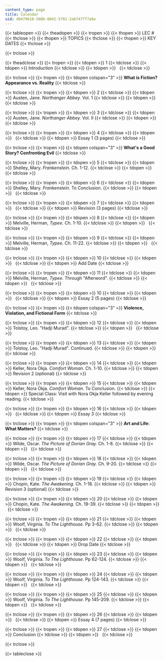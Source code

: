 ```yaml
---
content_type: page
title: Calendar
uid: d0479618-560b-8042-5701-2ab7477f7a6e
---
```


{{< tableopen >}}
{{< theadopen >}}
{{< tropen >}}
{{< thopen >}}
LEC #
{{< thclose >}}
{{< thopen >}}
TOPICS
{{< thclose >}}
{{< thopen >}}
KEY DATES
{{< thclose >}}

{{< trclose >}}

{{< theadclose >}}
{{< tropen >}}
{{< tdopen >}}
1
{{< tdclose >}}
{{< tdopen >}}
Introduction
{{< tdclose >}}
{{< tdopen >}}
 
{{< tdclose >}}

{{< trclose >}}
{{< tropen >}}
{{< tdopen colspan="3" >}}
**What is Fiction? Appearance vs. Reality**
{{< tdclose >}}

{{< trclose >}}
{{< tropen >}}
{{< tdopen >}}
2
{{< tdclose >}}
{{< tdopen >}}
Austen, Jane. _Northanger Abbey._ Vol. 1
{{< tdclose >}}
{{< tdopen >}}
 
{{< tdclose >}}

{{< trclose >}}
{{< tropen >}}
{{< tdopen >}}
3
{{< tdclose >}}
{{< tdopen >}}
Austen, Jane. _Northanger Abbey._ Vol. II
{{< tdclose >}}
{{< tdopen >}}
 
{{< tdclose >}}

{{< trclose >}}
{{< tropen >}}
{{< tdopen >}}
4
{{< tdclose >}}
{{< tdopen >}}
 
{{< tdclose >}}
{{< tdopen >}}
Essay 1 (3 pages)
{{< tdclose >}}

{{< trclose >}}
{{< tropen >}}
{{< tdopen colspan="3" >}}
**What's a Good Story? Confronting Evil**
{{< tdclose >}}

{{< trclose >}}
{{< tropen >}}
{{< tdopen >}}
5
{{< tdclose >}}
{{< tdopen >}}
Shelley, Mary. _Frankenstein._ Ch. 1-12.
{{< tdclose >}}
{{< tdopen >}}
 
{{< tdclose >}}

{{< trclose >}}
{{< tropen >}}
{{< tdopen >}}
6
{{< tdclose >}}
{{< tdopen >}}
Shelley, Mary. _Frankenstein._ To Conclusion.
{{< tdclose >}}
{{< tdopen >}}
 
{{< tdclose >}}

{{< trclose >}}
{{< tropen >}}
{{< tdopen >}}
7
{{< tdclose >}}
{{< tdopen >}}
 
{{< tdclose >}}
{{< tdopen >}}
Revision (3 pages)
{{< tdclose >}}

{{< trclose >}}
{{< tropen >}}
{{< tdopen >}}
8
{{< tdclose >}}
{{< tdopen >}}
Melville, Herman, _Typee._ Ch. 1-10.
{{< tdclose >}}
{{< tdopen >}}
 
{{< tdclose >}}

{{< trclose >}}
{{< tropen >}}
{{< tdopen >}}
9
{{< tdclose >}}
{{< tdopen >}}
Melville, Herman, _Typee._ Ch. 11-22.
{{< tdclose >}}
{{< tdopen >}}
 
{{< tdclose >}}

{{< trclose >}}
{{< tropen >}}
{{< tdopen >}}
10
{{< tdclose >}}
{{< tdopen >}}
 
{{< tdclose >}}
{{< tdopen >}}
Add Date
{{< tdclose >}}

{{< trclose >}}
{{< tropen >}}
{{< tdopen >}}
11
{{< tdclose >}}
{{< tdopen >}}
Melville, Herman, _Typee._ Through "Afterword".
{{< tdclose >}}
{{< tdopen >}}
 
{{< tdclose >}}

{{< trclose >}}
{{< tropen >}}
{{< tdopen >}}
10
{{< tdclose >}}
{{< tdopen >}}
 
{{< tdclose >}}
{{< tdopen >}}
Essay 2 (5 pages)
{{< tdclose >}}

{{< trclose >}}
{{< tropen >}}
{{< tdopen colspan="3" >}}
**Violence, Violation, and Fictional Form**
{{< tdclose >}}

{{< trclose >}}
{{< tropen >}}
{{< tdopen >}}
12
{{< tdclose >}}
{{< tdopen >}}
Tolstoy, Leo. "Hadji Murad".
{{< tdclose >}}
{{< tdopen >}}
 
{{< tdclose >}}

{{< trclose >}}
{{< tropen >}}
{{< tdopen >}}
13
{{< tdclose >}}
{{< tdopen >}}
Tolstoy, Leo. "Hadji Murad". Continued.
{{< tdclose >}}
{{< tdopen >}}
 
{{< tdclose >}}

{{< trclose >}}
{{< tropen >}}
{{< tdopen >}}
14
{{< tdclose >}}
{{< tdopen >}}
Keller, Nora Okja. _Comfort Woman._ Ch. 1-10.
{{< tdclose >}}
{{< tdopen >}}
Revision 2 (optional)
{{< tdclose >}}

{{< trclose >}}
{{< tropen >}}
{{< tdopen >}}
15
{{< tdclose >}}
{{< tdopen >}}
Keller, Nora Okja. _Comfort Woman._ To Conclusion.
{{< tdclose >}}
{{< tdopen >}}
Special Class: Visit with Nora Okja Keller followed by evening reading.
{{< tdclose >}}

{{< trclose >}}
{{< tropen >}}
{{< tdopen >}}
16
{{< tdclose >}}
{{< tdopen >}}
 
{{< tdclose >}}
{{< tdopen >}}
Essay 3
{{< tdclose >}}

{{< trclose >}}
{{< tropen >}}
{{< tdopen colspan="3" >}}
**Art and Life: What Matters?**
{{< tdclose >}}

{{< trclose >}}
{{< tropen >}}
{{< tdopen >}}
17
{{< tdclose >}}
{{< tdopen >}}
Wilde, Oscar. _The Picture of Dorian Gray._ Ch. 1-8.
{{< tdclose >}}
{{< tdopen >}}
 
{{< tdclose >}}

{{< trclose >}}
{{< tropen >}}
{{< tdopen >}}
18
{{< tdclose >}}
{{< tdopen >}}
Wilde, Oscar. _The Picture of Dorian Gray._ Ch. 9-20.
{{< tdclose >}}
{{< tdopen >}}
 
{{< tdclose >}}

{{< trclose >}}
{{< tropen >}}
{{< tdopen >}}
19
{{< tdclose >}}
{{< tdopen >}}
Chopin, Kate. _The Awakening._ Ch. 1-18.
{{< tdclose >}}
{{< tdopen >}}
Revision 3 (optional)
{{< tdclose >}}

{{< trclose >}}
{{< tropen >}}
{{< tdopen >}}
20
{{< tdclose >}}
{{< tdopen >}}
Chopin, Kate. _The Awakening._ Ch. 19-39.
{{< tdclose >}}
{{< tdopen >}}
 
{{< tdclose >}}

{{< trclose >}}
{{< tropen >}}
{{< tdopen >}}
21
{{< tdclose >}}
{{< tdopen >}}
Woolf, Virginia. _To The Lighthouse_. Pp 3-62.
{{< tdclose >}}
{{< tdopen >}}
 
{{< tdclose >}}

{{< trclose >}}
{{< tropen >}}
{{< tdopen >}}
22
{{< tdclose >}}
{{< tdopen >}}
 
{{< tdclose >}}
{{< tdopen >}}
Drop Date
{{< tdclose >}}

{{< trclose >}}
{{< tropen >}}
{{< tdopen >}}
23
{{< tdclose >}}
{{< tdopen >}}
Woolf, Virginia. _To The Lighthouse_. Pp 62-124.
{{< tdclose >}}
{{< tdopen >}}
 
{{< tdclose >}}

{{< trclose >}}
{{< tropen >}}
{{< tdopen >}}
24
{{< tdclose >}}
{{< tdopen >}}
Woolf, Virginia. _To The Lighthouse_. Pp 124-143.
{{< tdclose >}}
{{< tdopen >}}
 
{{< tdclose >}}

{{< trclose >}}
{{< tropen >}}
{{< tdopen >}}
25
{{< tdclose >}}
{{< tdopen >}}
Woolf, Virginia. _To The Lighthouse_. Pp 145-209.
{{< tdclose >}}
{{< tdopen >}}
 
{{< tdclose >}}

{{< trclose >}}
{{< tropen >}}
{{< tdopen >}}
26
{{< tdclose >}}
{{< tdopen >}}
 
{{< tdclose >}}
{{< tdopen >}}
Essay 4 (7 pages)
{{< tdclose >}}

{{< trclose >}}
{{< tropen >}}
{{< tdopen >}}
27
{{< tdclose >}}
{{< tdopen >}}
Conclusion
{{< tdclose >}}
{{< tdopen >}}
 
{{< tdclose >}}

{{< trclose >}}

{{< tableclose >}}